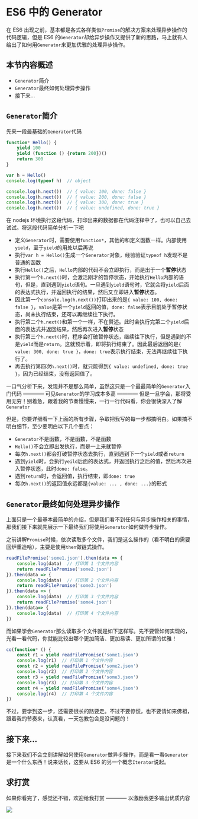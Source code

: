 # ES6 中的 Generator

在 ES6 出现之前，基本都是各式各样类似`Promise`的解决方案来处理异步操作的代码逻辑，但是 ES6 的`Generator`却给异步操作又提供了新的思路，马上就有人给出了如何用`Generator`来更加优雅的处理异步操作。

## 本节内容概述

- `Generator`简介
- `Generator`最终如何处理异步操作
- 接下来...

## `Generator`简介

先来一段最基础的`Generator`代码

```javascript
function* Hello() {
    yield 100
    yield (function () {return 200})()
    return 300
}

var h = Hello()
console.log(typeof h)  // object

console.log(h.next())  // { value: 100, done: false }
console.log(h.next())  // { value: 200, done: false }
console.log(h.next())  // { value: 300, done: true }
console.log(h.next())  // { value: undefined, done: true }
```

在 nodejs 环境执行这段代码，打印出来的数据都在代码注释中了，也可以自己去试试。将这段代码简单分析一下吧

- 定义`Generator`时，需要使用`function*`，其他的和定义函数一样。内部使用`yield`，至于`yield`的用处以后再说
- 执行`var h = Hello()`生成一个`Generator`对象，经验验证`typeof h`发现不是普通的函数
- 执行`Hello()`之后，`Hello`内部的代码不会立即执行，而是出于一个**暂停**状态
- 执行第一个`h.next()`时，会激活刚才的暂停状态，开始执行`Hello`内部的语句，但是，直到遇到`yield`语句。一旦遇到`yield`语句时，它就会将`yield`后面的表达式执行，并返回执行的结果，然后又立即进入**暂停**状态。
- 因此第一个`console.log(h.next())`打印出来的是`{ value: 100, done: false }`，`value`是第一个`yield`返回的值，`done: false`表示目前处于暂停状态，尚未执行结束，还可以再继续往下执行。
- 执行第二个`h.next()`和第一个一样，不在赘述。此时会执行完第二个`yield`后面的表达式并返回结果，然后再次进入**暂停**状态
- 执行第三个`h.next()`时，程序会打破暂停状态，继续往下执行，但是遇到的不是`yield`而是`return`。这就预示着，即将执行结束了。因此最后返回的是`{ value: 300, done: true }`，`done: true`表示执行结束，无法再继续往下执行了。
- 再去执行第四次`h.next()`时，就只能得到`{ value: undefined, done: true }`，因为已经结束，没有返回值了。

一口气分析下来，发现并不是那么简单，虽然这只是一个最最简单的`Generator`入门代码 ———— 可见`Generator`的学习成本多高 ———— 但是一旦学会，那将受用无穷！别着急，跟着我的节奏慢慢来，一行一行代码看，你会很快深入了解`Genarator`

但是，你要详细看一下上面的所有步骤，争取把我写的每一步都搞明白。如果搞不明白细节，至少要明白以下几个要点：

- `Generator`不是函数，不是函数，不是函数
- `Hello()`不会立即出发执行，而是一上来就暂停
- 每次`h.next()`都会打破暂停状态去执行，直到遇到下一个`yield`或者`return`
- 遇到`yield`时，会执行`yeild`后面的表达式，并返回执行之后的值，然后再次进入暂停状态，此时`done: false`。
- 遇到`return`时，会返回值，执行结束，即`done: true`
- 每次`h.next()`的返回值永远都是`{value: ... , done: ...}`的形式


## `Generator`最终如何处理异步操作

上面只是一个最基本最简单的介绍，但是我们看不到任何与异步操作相关的事情，那我们接下来就先展示一下最终我们将使用`Generator`如何做异步操作。

之前讲解`Promise`时候，依次读取多个文件，我们是这么操作的（看不明白的需要回炉重造哈），主要是使用`then`做链式操作。

```javascript
readFilePromise('some1.json').then(data => {
    console.log(data)  // 打印第 1 个文件内容
    return readFilePromise('some2.json')
}).then(data => {
    console.log(data)  // 打印第 2 个文件内容
    return readFilePromise('some3.json')
}).then(data => {
    console.log(data)  // 打印第 3 个文件内容
    return readFilePromise('some4.json')
}).then(data=> {
    console.log(data)  // 打印第 4 个文件内容
})
```

而如果学会`Generator`那么读取多个文件就是如下这样写。先不要管如何实现的，光看一看代码，你就能比较出哪个更加简洁、更加易读、更加所谓的优雅！

```javascript
co(function* () {
    const r1 = yield readFilePromise('some1.json')
    console.log(r1)  // 打印第 1 个文件内容
    const r2 = yield readFilePromise('some2.json')
    console.log(r2)  // 打印第 2 个文件内容
    const r3 = yield readFilePromise('some3.json')
    console.log(r3)  // 打印第 3 个文件内容
    const r4 = yield readFilePromise('some4.json')
    console.log(r4)  // 打印第 4 个文件内容
})
```

不过，要学到这一步，还需要很长的路要走。不过不要惊慌，也不要请如来佛祖，跟着我的节奏来，认真看，一天包教包会是没问题的！

## 接下来...

接下来我们不会立刻讲解如何使用`Generator`做异步操作，而是看一看`Generator`是一个什么东西！说来话长，这要从 ES6 的另一个概念`Iterator`说起。

## 求打赏

如果你看完了，感觉还不错，欢迎给我打赏 ———— 以激励我更多输出优质内容

![](http://images2015.cnblogs.com/blog/138012/201702/138012-20170228112237798-1507196643.png)